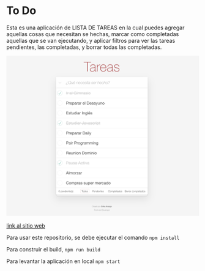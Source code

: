 # To Do

Esta es una aplicación de LISTA DE TAREAS en la cual puedes agregar aquellas cosas que necesitan se hechas, marcar como completadas aquellas que se van ejecutando, y aplicar filtros para ver las tareas pendientes, las completadas, y borrar todas las completadas.


![Pagina Inicial](https://github.com/erikaArango/Todo/blob/main/src/imgReadme/Captura%20de%20Pantalla%202022-05-02%20a%20la(s)%2006.36.39.png)


[link al sitio web]( https://erikaarango.github.io/Todo/)



Para usar este repositorio, se debe ejecutar el comando `npm install`

Para construir el build, `npm run build`

Para levantar la aplicación en local `npm start`


